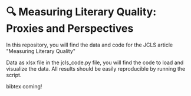 # 🔍 Measuring Literary Quality: Proxies and Perspectives

In this repository, you will find the data and code for the JCLS article "Measuring Literary Quality"

Data as xlsx file
in the jcls_code.py file, you will find the code to load and visualize the data. All results should be easily reproducible by running the script.

bibtex coming!
